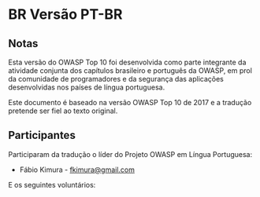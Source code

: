 # BR Versão PT-BR

## Notas

Esta versão do OWASP Top 10 foi desenvolvida como parte integrante da atividade conjunta dos capítulos brasileiro e português da OWASP, em prol da comunidade de programadores e da segurança das aplicações desenvolvidas nos países de língua portuguesa.

Este documento é baseado na versão OWASP Top 10 de 2017 e a tradução pretende ser fiel ao texto original.

## Participantes

Participaram da tradução o líder do Projeto OWASP em Língua Portuguesa:
 * Fábio Kimura - fkimura@gmail.com
 
 E os seguintes voluntários:
 

